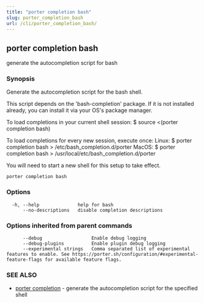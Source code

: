 ```yaml
---
title: "porter completion bash"
slug: porter_completion_bash
url: /cli/porter_completion_bash/
---
```

## porter completion bash

generate the autocompletion script for bash

### Synopsis


Generate the autocompletion script for the bash shell.

This script depends on the 'bash-completion' package.
If it is not installed already, you can install it via your OS's package manager.

To load completions in your current shell session:
$ source <(porter completion bash)

To load completions for every new session, execute once:
Linux:
  $ porter completion bash > /etc/bash_completion.d/porter
MacOS:
  $ porter completion bash > /usr/local/etc/bash_completion.d/porter

You will need to start a new shell for this setup to take effect.
  

```
porter completion bash
```

### Options

```
  -h, --help              help for bash
      --no-descriptions   disable completion descriptions
```

### Options inherited from parent commands

```
      --debug                  Enable debug logging
      --debug-plugins          Enable plugin debug logging
      --experimental strings   Comma separated list of experimental features to enable. See https://porter.sh/configuration/#experimental-feature-flags for available feature flags.
```

### SEE ALSO

* [porter completion](/cli/porter_completion/)	 - generate the autocompletion script for the specified shell


